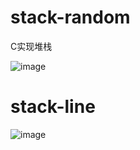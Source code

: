 # stack-random
C实现堆栈


![image](https://github.com/user-attachments/assets/2ef753e2-5175-436b-90f3-1b9a209fc059)

# stack-line

![image](https://github.com/user-attachments/assets/ac3b1edd-3147-4af8-9c15-fb0f28e21c45)

